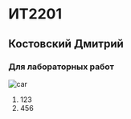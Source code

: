 # ИТ2201
## Костовский Дмитрий
### Для лабораторных работ
![car](https://avatars.mds.yandex.net/i?id=28f05df85f9b362f2c3e401e330f1573_l-5315578-images-thumbs&n=13)
1. 123
2. 456
